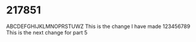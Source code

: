 # 217851
ABCDEFGHIJKLMNOPRSTUWZ
This is the change 
I have made
123456789
This is the next change for part 5
